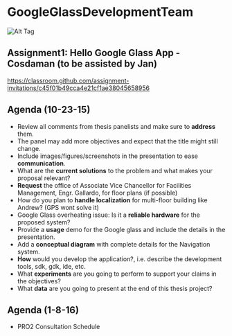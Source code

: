# GoogleGlassDevelopmentTeam

![Alt Tag](http://www.outsource-force.com/blog/wp-content/uploads/2013/04/Google-Glass1.jpg)

## Assignment1: Hello Google Glass App - Cosdaman (to be assisted by Jan)

https://classroom.github.com/assignment-invitations/c45f01b49cca4e21cf1ae38045658956 

## Agenda (10-23-15)

* Review all comments from thesis panelists and make sure to **address** them.
* The panel may add more objectives and expect that the title might still change.
* Include images/figures/screenshots in the presentation to ease **communication**.
* What are the **current solutions** to the problem and what makes your proposal relevant?
* **Request** the office of Associate Vice Chancellor for Facilities Management, Engr. Gallardo, for floor plans (if possible)
* How do you plan to **handle localization** for multi-floor building like Andrew? (GPS wont solve it)
* Google Glass overheating issue: Is it a **reliable hardware** for the proposed system?
* Provide a **usage** demo for the Google glass and include the details in the presentation.
* Add a **conceptual diagram** with complete details for the Navigation system.
* **How** would you develop the application?, i.e. describe the development tools, sdk, gdk, ide, etc.
* What **experiments** are you going to perform to support your claims in the objectives?
* What **data** are you going to present at the end of this thesis project?


## Agenda (1-8-16)

* PRO2 Consultation Schedule
